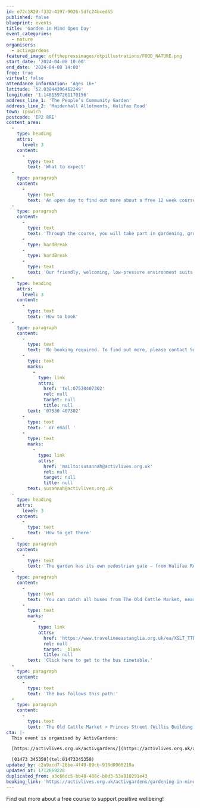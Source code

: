 ```yaml
---
id: e72c1829-f332-4197-9026-5dfc24bced65
published: false
blueprint: events
title: 'Garden in Mind Open Day'
event_categories:
  - nature
organisers:
  - activgardens
featured_image: offthepressimages/otpillustrations/FOOD_NATURE.png
start_date: '2024-04-08 10:00'
end_date: '2024-04-08 14:00'
free: true
virtual: false
attendance_information: 'Ages 16+'
latitude: '52.03844396462249'
longitude: '1.1481597261170156'
address_line_1: 'The People’s Community Garden'
address_line_2: 'Maidenhall Allotments, Halifax Road'
town: Ipswich
postcode: 'IP2 8RE'
content_area:
  -
    type: heading
    attrs:
      level: 3
    content:
      -
        type: text
        text: 'What to expect'
  -
    type: paragraph
    content:
      -
        type: text
        text: 'An open day to find out more about a free 12 week course supporting your mental wellbeing. '
  -
    type: paragraph
    content:
      -
        type: text
        text: 'Through the course, you will take part in gardening, growing and environmental activities, with the option to get involved in bee-keeping too. You attend the course one day a week from 10am to 2pm from Monday 29th April OR Wednesday 1st May.'
      -
        type: hardBreak
      -
        type: hardBreak
      -
        type: text
        text: 'Our friendly, welcoming, low-pressure environment suits people who are living with severe mental ill health. We offer a broad-based, well-rounded and multi-faceted learning /volunteering programme. We connect people into a community project which feels like a family and promotes healthy lifestyles.'
  -
    type: heading
    attrs:
      level: 3
    content:
      -
        type: text
        text: 'How to book'
  -
    type: paragraph
    content:
      -
        type: text
        text: 'No booking required. To find out more, please contact Susannah on '
      -
        type: text
        marks:
          -
            type: link
            attrs:
              href: 'tel:07530407302'
              rel: null
              target: null
              title: null
        text: '07530 407302'
      -
        type: text
        text: ' or email '
      -
        type: text
        marks:
          -
            type: link
            attrs:
              href: 'mailto:susannah@activlives.org.uk'
              rel: null
              target: null
              title: null
        text: susannah@activlives.org.uk
  -
    type: heading
    attrs:
      level: 3
    content:
      -
        type: text
        text: 'How to get there'
  -
    type: paragraph
    content:
      -
        type: text
        text: 'The garden has its own pedestrian gate – from Halifax Road, walk down the roadway (not accessible to vehicles from either end), keeping the allotment site on your left and Bourne Vale Social Club on your right – the gate is a short walk along the pavement on the left hand side. From Wherstead Road, look out for Orwell’s furniture shop and turn into the roadway opposite, which leads under the railway bridge (if you are in a car, park between the trees – if you go under the bridge you may get stuck or have a long way to reverse), walk up the roadway, pass the main allotment gates, and our pedestrian gate will be on your right.'
  -
    type: paragraph
    content:
      -
        type: text
        text: 'You can catch all buses from The Old Cattle Market, near The Buttermarket shopping mall. '
      -
        type: text
        marks:
          -
            type: link
            attrs:
              href: 'https://www.travelineeastanglia.org.uk/ea/XSLT_TTB_REQUEST?language=en&dateDay=20130813&command=direct&net=suf&line=02016&sup=%20&project=y08&direction=R&contentFilter=TIMINGPOINTS&outputFormat=0&itdLPxx_displayHeader=false&itdLPxx_operatorCodeForTTB=731IB'
              rel: null
              target: _blank
              title: null
        text: 'Click here to get to the bus timetable.'
  -
    type: paragraph
    content:
      -
        type: text
        text: 'The bus follows this path:'
  -
    type: paragraph
    content:
      -
        type: text
        text: 'The Old Cattle Market > Princes Street (Willis Building) > Burrell Road > Stoke Street > Austin Street > Wherstead Road > Luther Road > Belstead Avenue > Maidenhall Approach > then a short walk along Halifax Road until you reach the garden.'
cta: |-
  This event is organised by ActivGardens:

  [https://activlives.org.uk/activgardens/](https://activlives.org.uk/activgardens/) 

  [01473 345350](tel:01473345350)
updated_by: c2a9acd7-26be-4f49-89cb-918d0960210a
updated_at: 1712669228
duplicated_from: a3c66dc5-bb48-488c-b0d3-53a810291e43
booking_link: 'https://activlives.org.uk/activgardens/gardening-in-mind/'
---
```

Find out more about a free course to support positive wellbeing!
